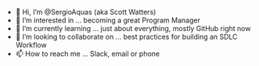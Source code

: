 - 👋 Hi, I’m @SergioAquas (aka Scott Watters)
- 👀 I’m interested in ... becoming a great Program Manager
- 🌱 I’m currently learning ... just about everything, mostly GitHub right now
- 💞️ I’m looking to collaborate on ... best practices for building an SDLC Workflow
- 📫 How to reach me ... Slack, email or phone

<!---
SergioAquas/SergioAquas is a ✨ special ✨ repository because its `README.md` (this file) appears on your GitHub profile.
You can click the Preview link to take a look at your changes.
--->
